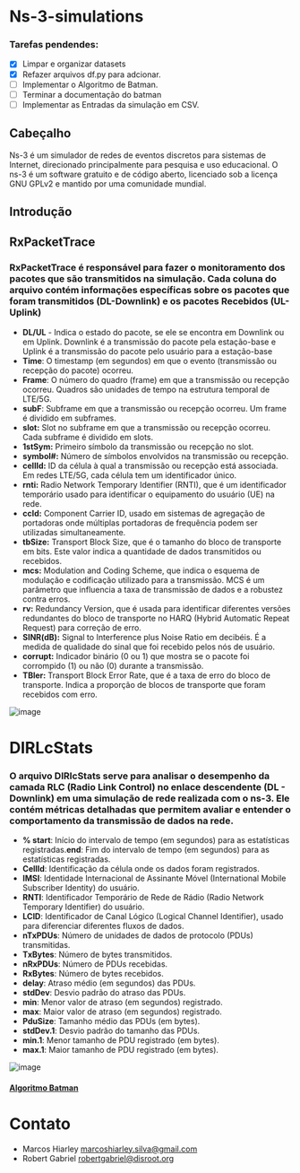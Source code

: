 ﻿# Ns-3-simulations
### Tarefas pendendes:
- [x] Limpar e organizar datasets
- [x]  Refazer arquivos df.py para adcionar.
- [ ]  Implementar o Algoritmo de Batman.
  - [ ] Terminar a documentação do batman
- [ ]  Implementar as Entradas da simulação em CSV.
## Cabeçalho
Ns-3 é um simulador de redes de eventos discretos para sistemas de Internet, direcionado principalmente para pesquisa e uso educacional. O ns-3 é um software gratuito e de código aberto, licenciado sob a licença GNU GPLv2 e mantido por uma comunidade mundial.

## Introdução


## RxPacketTrace
### RxPacketTrace é responsável para fazer o monitoramento dos pacotes que são transmitidos na simulação. Cada coluna do arquivo contém informações específicas sobre os pacotes que foram transmitidos (DL-Downlink) e os pacotes Recebidos (UL-Uplink)

- **DL/UL** - Indica o estado do pacote, se ele se encontra em Downlink ou em Uplink. Downlink é a transmissão do pacote pela estação-base e Uplink é a transmissão do pacote pelo usuário para a estação-base
- **Time**: O timestamp (em segundos) em que o evento (transmissão ou recepção do pacote) ocorreu.
- **Frame**: O número do quadro (frame) em que a transmissão ou recepção ocorreu. Quadros são unidades de tempo na estrutura temporal de LTE/5G.
- **subF**: Subframe em que a transmissão ou recepção ocorreu. Um frame é dividido em subframes.
- **slot:** Slot no subframe em que a transmissão ou recepção ocorreu. Cada subframe é dividido em slots.
- **1stSym:** Primeiro símbolo da transmissão ou recepção no slot.
- **symbol#:** Número de símbolos envolvidos na transmissão ou recepção.
- **cellId:** ID da célula à qual a transmissão ou recepção está associada. Em redes LTE/5G, cada célula tem um identificador único.
- **rnti:** Radio Network Temporary Identifier (RNTI), que é um identificador temporário usado para identificar o equipamento do usuário (UE) na rede.
- **ccId:** Component Carrier ID, usado em sistemas de agregação de portadoras onde múltiplas portadoras de frequência podem ser utilizadas simultaneamente.
- **tbSize:** Transport Block Size, que é o tamanho do bloco de transporte em bits. Este valor indica a quantidade de dados transmitidos ou recebidos.
- **mcs:** Modulation and Coding Scheme, que indica o esquema de modulação e codificação utilizado para a transmissão. MCS é um parâmetro que influencia a taxa de transmissão de dados e a robustez contra erros.
- **rv:** Redundancy Version, que é usada para identificar diferentes versões redundantes do bloco de transporte no HARQ (Hybrid Automatic Repeat Request) para correção de erro.
- **SINR(dB):** Signal to Interference plus Noise Ratio em decibéis. É a medida de qualidade do sinal que foi recebido pelos nós de usuário.
- **corrupt:** Indicador binário (0 ou 1) que mostra se o pacote foi corrompido (1) ou não (0) durante a transmissão.
- **TBler:** Transport Block Error Rate, que é a taxa de erro do bloco de transporte. Indica a proporção de blocos de transporte que foram recebidos com erro.

![image](https://github.com/Hiarleyy/Ns-3-simulations/assets/111695591/2177e459-496d-4d2d-a01d-f03cea067d53)

# DlRLcStats
### O arquivo DlRlcStats serve para analisar o desempenho da camada RLC (Radio Link Control) no enlace descendente (DL - Downlink) em uma simulação de rede realizada com o ns-3. Ele contém métricas detalhadas que permitem avaliar e entender o comportamento da transmissão de dados na rede.

- **% start**: Início do intervalo de tempo (em segundos) para as estatísticas registradas.**end**: Fim do intervalo de tempo (em segundos) para as estatísticas registradas.
- **CellId**: Identificação da célula onde os dados foram registrados.
- **IMSI**: Identidade Internacional de Assinante Móvel (International Mobile Subscriber Identity) do usuário.
- **RNTI**: Identificador Temporário de Rede de Rádio (Radio Network Temporary Identifier) do usuário.
- **LCID**: Identificador de Canal Lógico (Logical Channel Identifier), usado para diferenciar diferentes fluxos de dados.
- **nTxPDUs**: Número de unidades de dados de protocolo (PDUs) transmitidas.
- **TxBytes**: Número de bytes transmitidos.
- **nRxPDUs**: Número de PDUs recebidas.
- **RxBytes**: Número de bytes recebidos.
- **delay**: Atraso médio (em segundos) das PDUs.
- **stdDev**: Desvio padrão do atraso das PDUs.
- **min**: Menor valor de atraso (em segundos) registrado.
- **max**: Maior valor de atraso (em segundos) registrado.
- **PduSize**: Tamanho médio das PDUs (em bytes).
- **stdDev.1**: Desvio padrão do tamanho das PDUs.
- **min.1**: Menor tamanho de PDU registrado (em bytes).
- **max.1**: Maior tamanho de PDU registrado (em bytes).

![image](https://github.com/Hiarleyy/Ns-3-simulations/assets/111695591/cd2436ee-cf0b-4368-8434-176ba3ec8eb5)



#### [Algoritmo Batman](https://github.com/Hiarleyy/Ns-3-simulations/blob/main/Documenta%C3%A7%C3%A3o/bat.md)


# Contato
- Marcos Hiarley <marcoshiarley.silva@gmail.com>
- Robert Gabriel <robertgabriel@disroot.org>


